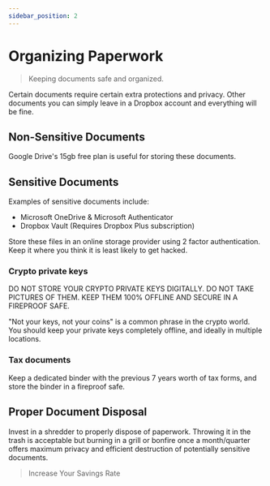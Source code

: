 ```yaml
---
sidebar_position: 2
---
```


# Organizing Paperwork

>Keeping documents safe and organized.

Certain documents require certain extra protections and privacy. Other documents you can simply leave in a Dropbox account and everything will be fine.

## Non-Sensitive Documents

Google Drive's 15gb free plan is useful for storing these documents.

## Sensitive Documents

Examples of sensitive documents include:
- Microsoft OneDrive & Microsoft Authenticator
- Dropbox Vault (Requires Dropbox Plus subscription)

Store these files in an online storage provider using 2 factor authentication. Keep it where you think it is least likely to get hacked.

### Crypto private keys

DO NOT STORE YOUR CRYPTO PRIVATE KEYS DIGITALLY. DO NOT TAKE PICTURES OF THEM. KEEP THEM 100% OFFLINE AND SECURE IN A FIREPROOF SAFE.

"Not your keys, not your coins" is a common phrase in the crypto world. You should keep your private keys completely offline, and ideally in multiple locations.

### Tax documents

Keep a dedicated binder with the previous 7 years worth of tax forms, and store the binder in a fireproof safe.

## Proper Document Disposal

Invest in a shredder to properly dispose of paperwork. Throwing it in the trash is acceptable but burning in a grill or bonfire once a month/quarter offers maximum privacy and efficient destruction of potentially sensitive documents.

>Increase Your Savings Rate